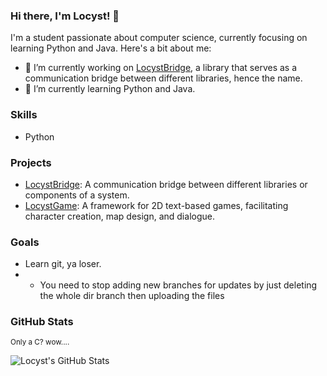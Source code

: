 ### Hi there, I'm Locyst! 👋

I'm a student passionate about computer science, currently focusing on learning Python and Java. Here's a bit about me:

- 🔭 I’m currently working on [LocystBridge](https://github.com/Locyst/LocystLibs/tree/main/LocystBridge), a library that serves as a communication bridge between different libraries, hence the name.
- 🌱 I’m currently learning Python and Java.

### Skills

- Python

### Projects

- [LocystBridge](https://github.com/Locyst/LocystLibs/tree/main/LocystBridge): A communication bridge between different libraries or components of a system.
- [LocystGame](https://github.com/Locyst/LocystLibs/tree/main/LocystGames): A framework for 2D text-based games, facilitating character creation, map design, and dialogue.

### Goals

- Learn git, ya loser.
-  - You need to stop adding new branches for updates by just deleting the whole dir branch then uploading the files

### GitHub Stats
<sup>Only a C? wow....</sup>

![Locyst's GitHub Stats](https://github-readme-stats.vercel.app/api?username=Locyst&theme=catppuccin_mocha&show_icons=true)

